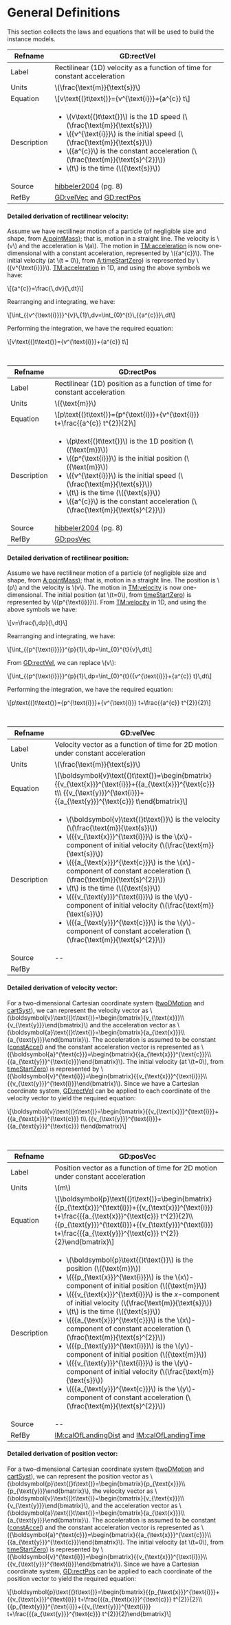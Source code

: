 # General Definitions

This section collects the laws and equations that will be used to build the instance models.

|Refname|GD:rectVel|
|-|-|
|Label|Rectilinear (1D) velocity as a function of time for constant acceleration|
|Units|\\(\frac{\text{m}}{\text{s}}\\)|
|Equation|\\[v\text{(}t\text{)}={v^{\text{i}}}+{a^{c}} t\\]|
|Description|<ul><li>\\(v\text{(}t\text{)}\\) is the 1D speed (\\(\frac{\text{m}}{\text{s}}\\)) </li> <li> \\({v^{\text{i}}}\\) is the initial speed (\\(\frac{\text{m}}{\text{s}}\\)) </li> <li> \\({a^{c}}\\) is the constant acceleration (\\(\frac{\text{m}}{\text{s}^{2}}\\)) </li><li> \\(t\\) is the time (\\({\text{s}}\\)) </li></ul>|
|Source|[hibbeler2004]() (pg. 8)|
|RefBy|[GD:velVec]() and [GD:rectPos]()|

#### Detailed derivation of rectilinear velocity:

Assume we have rectilinear motion of a particle (of negligible size and shape, from [A:pointMass]()); that is, motion in a straight line. The velocity is \\(v\\) and the acceleration is \\(a\\). The motion in [TM:acceleration]() is now one-dimensional with a constant acceleration, represented by \\({a^{c}}\\). The initial velocity (at \\(t = 0\\), from [A:timeStartZero]()) is represented by \\({v^{\text{i}}}\\). [TM:acceleration]() in 1D, and using the above symbols we have:

\\[{a^{c}}=\frac{\\,dv}{\\,dt}\\]

Rearranging and integrating, we have:

\\[\int_{{v^{\text{i}}}}^{v}\\,{1}\\,dv=\int_{0}^{t}\\,{{a^{c}}}\\,dt\\]

Performing the integration, we have the required equation:

\\[v\text{(}t\text{)}={v^{\text{i}}}+{a^{c}} t\\]

</br>

|Refname|GD:rectPos|
|-|-|
|Label|Rectilinear (1D) position as a function of time for constant acceleration|
|Units|\\({\text{m}}\\)|
|Equation|\\[p\text{(}t\text{)}={p^{\text{i}}}+{v^{\text{i}}} t+\frac{{a^{c}} t^{2}}{2}\\]|
|Description|<ul><li>\\(p\text{(}t\text{)}\\) is the 1D position (\\({\text{m}}\\)) </li> <li> \\({p^{\text{i}}}\\) is the initial position (\\({\text{m}}\\)) </li><li> \\({v^{\text{i}}}\\) is the initial speed (\\(\frac{\text{m}}{\text{s}}\\)) </li><li> \\(t\\) is the time (\\({\text{s}}\\)) </li><li> \\({a^{c}}\\) is the constant acceleration (\\(\frac{\text{m}}{\text{s}^{2}}\\)) </li></ul>|
|Source|[hibbeler2004]() (pg. 8)|
|RefBy|[GD:posVec]()|

#### Detailed derivation of rectilinear position:

Assume we have rectilinear motion of a particle (of negligible size and shape, from [A:pointMass]()); that is, motion in a straight line. The position is \\(p\\) and the velocity is \\(v\\). The motion in [TM:velocity]() is now one-dimensional. The initial position (at \\(t=0\\), from [timeStartZero]()) is represented by \\({p^{\text{i}}}\\). From [TM:velocity]() in 1D, and using the above symbols we have:

\\[v=\frac{\\,dp}{\\,dt}\\]

Rearranging and integrating, we have:

\\[\int_{{p^{\text{i}}}}^{p}{1}\\,dp=\int_{0}^{t}{v}\\,dt\\]

From [GD:rectVel](), we can replace \\(v\\):

\\[\int_{{p^{\text{i}}}}^{p}{1}\\,dp=\int_{0}^{t}{{v^{\text{i}}}+{a^{c}} t}\\,dt\\]

Performing the integration, we have the required equation:

\\[p\text{(}t\text{)}={p^{\text{i}}}+{v^{\text{i}}} t+\frac{{a^{c}} t^{2}}{2}\\]

</br>

|Refname|GD:velVec|
|-|-|
|Label|Velocity vector as a function of time for 2D motion under constant acceleration|
|Units|\\(\frac{\text{m}}{\text{s}}\\)|
|Equation|\\[\boldsymbol{v}\text{(}t\text{)}=\begin{bmatrix}{{v_{\text{x}}}^{\text{i}}}+{{a_{\text{x}}}^{\text{c}}} t\\\ {{v_{\text{y}}}^{\text{i}}}+{{a_{\text{y}}}^{\text{c}}} t\end{bmatrix}\\]|
|Description|<ul><li> \\(\boldsymbol{v}\text{(}t\text{)}\\) is the velocity (\\(\frac{\text{m}}{\text{s}}\\)) </li><li> \\({{v_{\text{x}}}^{\text{i}}}\\) is the \\(x\\)-component of initial velocity (\\(\frac{\text{m}}{\text{s}}\\)) </li><li> \\({{a_{\text{x}}}^{\text{c}}}\\) is the \\(x\\)-component of constant acceleration (\\(\frac{\text{m}}{\text{s}^{2}}\\)) </li><li> \\(t\\) is the time (\\({\text{s}}\\)) </li><li> \\({{v_{\text{y}}}^{\text{i}}}\\) is the \\(y\\)-component of initial velocity (\\(\frac{\text{m}}{\text{s}}\\)) </li><li> \\({{a_{\text{y}}}^{\text{c}}}\\) is the \\(y\\)-component of constant acceleration (\\(\frac{\text{m}}{\text{s}^{2}}\\)) </li></ul>|
|Source|--|
|RefBy||

#### Detailed derivation of velocity vector:

For a two-dimensional Cartesian coordinate system ([twoDMotion]() and [cartSyst]()), we can represent the velocity vector as \\(\boldsymbol{v}\text{(}t\text{)}=\begin{bmatrix}{v_{\text{x}}}\\\ {v_{\text{y}}}\end{bmatrix}\\) and the acceleration vector as \\(\boldsymbol{a}\text{(}t\text{)}=\begin{bmatrix}{a_{\text{x}}}\\\ {a_{\text{y}}}\end{bmatrix}\\). The acceleration is assumed to be constant ([constAccel]()) and the constant acceleration vector is represented as \\({\boldsymbol{a}^{\text{c}}}=\begin{bmatrix}{{a_{\text{x}}}^{\text{c}}}\\\ {{a_{\text{y}}}^{\text{c}}}\end{bmatrix}\\). The initial velocity (at \\(t=0\\), from [timeStartZero]()) is represented by \\({\boldsymbol{v}^{\text{i}}}=\begin{bmatrix}{{v_{\text{x}}}^{\text{i}}}\\\ {{v_{\text{y}}}^{\text{i}}}\end{bmatrix}\\). Since we have a Cartesian coordinate system, [GD:rectVel]() can be applied to each coordinate of the velocity vector to yield the required equation:

\\[\boldsymbol{v}\text{(}t\text{)}=\begin{bmatrix}{{v_{\text{x}}}^{\text{i}}}+{{a_{\text{x}}}^{\text{c}}} t\\\ {{v_{\text{y}}}^{\text{i}}}+{{a_{\text{y}}}^{\text{c}}} t\end{bmatrix}\\]

</br>

|Refname|GD:posVec|
|-|-|
|Label|Position vector as a function of time for 2D motion under constant acceleration|
|Units|\\(m\\)|
|Equation|\\[\boldsymbol{p}\text{(}t\text{)}=\begin{bmatrix}{{p_{\text{x}}}^{\text{i}}}+{{v_{\text{x}}}^{\text{i}}} t+\frac{{{a_{\text{x}}}^{\text{c}}} t^{2}}{2}\\\ {{p_{\text{y}}}^{\text{i}}}+{{v_{\text{y}}}^{\text{i}}} t+\frac{{{a_{\text{y}}}^{\text{c}}} t^{2}}{2}\end{bmatrix}\\]|
|Description|<ul><li> \\(\boldsymbol{p}\text{(}t\text{)}\\) is the position (\\({\text{m}}\\)) <li> \\({{p_{\text{x}}}^{\text{i}}}\\) is the \\(x\\)-component of initial position (\\({\text{m}}\\)) </li><li> \\({{v_{\text{x}}}^{\text{i}}}\\) is the $x$-component of initial velocity (\\(\frac{\text{m}}{\text{s}}\\)) </li><li> \\(t\\) is the time (\\({\text{s}}\\)) </li><li> \\({{a_{\text{x}}}^{\text{c}}}\\) is the \\(x\\)-component of constant acceleration (\\(\frac{\text{m}}{\text{s}^{2}}\\)) </li><li> \\({{p_{\text{y}}}^{\text{i}}}\\) is the \\(y\\)-component of initial position (\\({\text{m}}\\)) </li><li> \\({{v_{\text{y}}}^{\text{i}}}\\) is the \\(y\\)-component of initial velocity (\\(\frac{\text{m}}{\text{s}}\\)) </li><li> \\({{a_{\text{y}}}^{\text{c}}}\\) is the \\(y\\)-component of constant acceleration (\\(\frac{\text{m}}{\text{s}^{2}}\\)) </li></ul>|
|Source|--|
|RefBy|[IM:calOfLandingDist]() and [IM:calOfLandingTime]()|

#### Detailed derivation of position vector:

For a two-dimensional Cartesian coordinate system ([twoDMotion]() and [cartSyst]()), we can represent the position vector as \\(\boldsymbol{p}\text{(}t\text{)}=\begin{bmatrix}{p_{\text{x}}}\\\ {p_{\text{y}}}\end{bmatrix}\\), the velocity vector as \\(\boldsymbol{v}\text{(}t\text{)}=\begin{bmatrix}{v_{\text{x}}}\\\ {v_{\text{y}}}\end{bmatrix}\\), and the acceleration vector as \\(\boldsymbol{a}\text{(}t\text{)}=\begin{bmatrix}{a_{\text{x}}}\\\ {a_{\text{y}}}\end{bmatrix}\\). The acceleration is assumed to be constant ([constAccel]()) and the constant acceleration vector is represented as \\({\boldsymbol{a}^{\text{c}}}=\begin{bmatrix}{{a_{\text{x}}}^{\text{c}}}\\\ {{a_{\text{y}}}^{\text{c}}}\end{bmatrix}\\). The initial velocity (at \\(t=0\\), from [timeStartZero]()) is represented by \\({\boldsymbol{v}^{\text{i}}}=\begin{bmatrix}{{v_{\text{x}}}^{\text{i}}}\\\ {{v_{\text{y}}}^{\text{i}}}\end{bmatrix}\\). Since we have a Cartesian coordinate system, [GD:rectPos]() can be applied to each coordinate of the position vector to yield the required equation:

\\[\boldsymbol{p}\text{(}t\text{)}=\begin{bmatrix}{{p_{\text{x}}}^{\text{i}}}+{{v_{\text{x}}}^{\text{i}}} t+\frac{{{a_{\text{x}}}^{\text{c}}} t^{2}}{2}\\\ {{p_{\text{y}}}^{\text{i}}}+{{v_{\text{y}}}^{\text{i}}} t+\frac{{{a_{\text{y}}}^{\text{c}}} t^{2}}{2}\end{bmatrix}\\]
